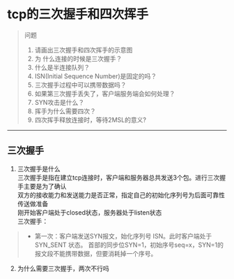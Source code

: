 # tcp的三次握手和四次挥手
>问题     
>1. 请画出三次握手和四次挥手的示意图
>2. 为 什么连接的时候是三次握手？       
>3. 什么是半连接队列？
>4. ISN(Initial Sequence Number)是固定的吗？
>5. 三次握手过程中可以携带数据吗？
>6. 如果第三次握手丢失了，客户端服务端会如何处理？
>7. SYN攻击是什么？
>8. 挥手为什么需要四次？
>9. 四次挥手释放连接时，等待2MSL的意义?
---
## 三次握手
1. 三次握手是什么      
   三次握手是指在建立tcp连接时，客户端和服务器总共发送3个包。进行三次握手主要是为了确认     
   双方的接收能力和发送能力是否正常，指定自己的初始化序列号为后面可靠性传送做准备      
   刚开始客户端处于closed状态，服务器处于listen状态       
   三次握手：        
>* 第一次：客户端发送SYN报文，始化序列号 ISN。此时客户端处于 SYN_SENT 状态。
>首部的同步位SYN=1，初始序号seq=x，SYN=1的报文段不能携带数据，但要消耗掉一个序号。
2. 为什么需要三次握手，两次不行吗
